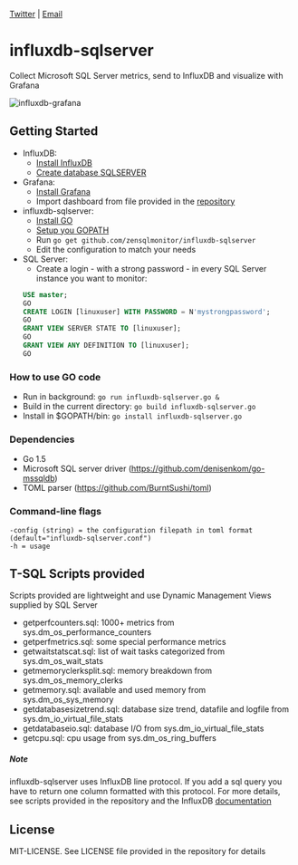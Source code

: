 [Twitter](https://twitter.com/zensqlmonitor) |
[Email](mailto:sqlzen@hotmail.com)

# influxdb-sqlserver
Collect Microsoft SQL Server metrics, send to InfluxDB and visualize with Grafana

![influxdb-grafana](https://cloud.githubusercontent.com/assets/16494280/13547132/aca6b6ca-e2c5-11e5-9f97-d6ff90918daa.png)


## Getting Started

- InfluxDB: 
	- [Install InfluxDB](https://influxdb.com/docs/v0.9/introduction/installation.html)
	- [Create database SQLSERVER](https://influxdb.com/docs/v0.9/introduction/getting_started.html) <br />
- Grafana:
	- [Install Grafana](http://docs.grafana.org/installation/)
	- Import dashboard from file provided in the [repository](https://github.com/zensqlmonitor/influxdb-sqlserver/tree/master/grafana) <br />
- influxdb-sqlserver:
	- [Install GO](https://golang.org/doc/install)
	- [Setup you GOPATH](https://golang.org/doc/code.html#GOPATH)
	- Run ``` go get github.com/zensqlmonitor/influxdb-sqlserver ```
	- Edit the configuration to match your needs  <br />
- SQL Server:
	- Create a login - with a strong password - in every SQL Server instance you want to monitor:  <br />
	```SQL 
	USE master; 
	GO
	CREATE LOGIN [linuxuser] WITH PASSWORD = N'mystrongpassword';
	GO
	GRANT VIEW SERVER STATE TO [linuxuser]; 
	GO
	GRANT VIEW ANY DEFINITION TO [linuxuser]; 
	GO
	```
	
### How to use GO code

- Run in background: ``` go run influxdb-sqlserver.go & ```
- Build in the current directory: ``` go build influxdb-sqlserver.go ```
- Install in $GOPATH/bin: ``` go install influxdb-sqlserver.go ```

### Dependencies

- Go 1.5
- Microsoft SQL server driver (https://github.com/denisenkom/go-mssqldb)
- TOML parser (https://github.com/BurntSushi/toml)

### Command-line flags
 ``` 
-config (string) = the configuration filepath in toml format (default="influxdb-sqlserver.conf")
-h = usage
 ``` 
 
## T-SQL Scripts provided
Scripts provided are lightweight and use Dynamic Management Views supplied by SQL Server

- getperfcounters.sql: 1000+ metrics from sys.dm_os_performance_counters
- getperfmetrics.sql: some special performance metrics
- getwaitstatscat.sql: list of wait tasks categorized from sys.dm_os_wait_stats
- getmemoryclerksplit.sql: memory breakdown from sys.dm_os_memory_clerks
- getmemory.sql: available and used memory from sys.dm_os_sys_memory
- getdatabasesizetrend.sql: database size trend, datafile and logfile from sys.dm_io_virtual_file_stats
- getdatabaseio.sql: database I/O from sys.dm_io_virtual_file_stats
- getcpu.sql: cpu usage from sys.dm_os_ring_buffers 


##### Note

influxdb-sqlserver uses InfluxDB line protocol. If you add a sql query you have to return one column formatted with this protocol.
For more details, see scripts provided in the repository and the InfluxDB [documentation](https://influxdb.com/docs/v0.9/write_protocols/line.html)



## License

MIT-LICENSE. See LICENSE file provided in the repository for details


